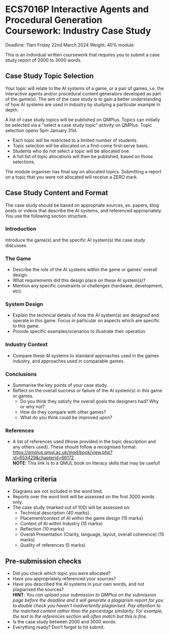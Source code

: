 # ECS7016P Interactive Agents and Procedural Generation <br> Coursework: Industry Case Study


Deadline: 11am Friday 22nd March 2024
Weight: 40% module

This is an individual written coursework that requires you to submit a case study report of 2000 to 3000 words.

## Case Study Topic Selection
Your topic will relate to the AI systems of a game, or a pair of games, i.e. the interactive agents and/or procedural content generators developed as part of the game(s). The aim of the case study is to gain a better understanding of how AI systems are used in industry by studying a particular example in depth.

A list of case study topics will be published on QMPlus. Topics can initially be selected via a "select a case study topic" activity on QMPlus. Topic selection opens 5pm January 31st.

- Each topic will be restricted to a limited number of students.
- Topic selection will be allocated on a first-come first-serve basis.
- Students who do not select a topic will be allocated one.
- A full list of topic allocations will then be published, based on those selections.

The module organiser has final say on allocated topics. Submitting a report on a topic that you were not allocated will receive a ZERO mark.

## Case Study Content and Format
The case study should be based on appropriate sources, ex. papers, blog posts or videos that describe the AI systems, and referenced appropriately. You use the following section structure.

### Introduction
Introduce the game(s) and the specific AI system(s) the case study discusses.

### The Game
- Describe the role of the AI systems within the game or games’ overall design.
- What requirements did this design place on these AI system(s)?
- Mention any specific constraints or challenges (hardware, development, etc).

### System Design
- Explain the technical details of how the AI system(s) are designed and operate in this game. Focus in particular on aspects which are specific to this game.
- Provide specific examples/scenarios to illustrate their operation.

### Industry Context
- Compare these AI systems to standard approaches used in the games industry, and approaches used in comparable games.

### Conclusions
- Summarise the key points of your case study.
- Reflect on the overall success or failure of the AI system(s) in this game or games.
    - Do you think they satisfy the overall goals the designers had? Why or why not?
    - How do they compare with other games?
    - What do you think could be improved upon?

### References
- A list of references used (those provided in the topic description and any others used). These should follow a recognised format: <br> https://qmplus.qmul.ac.uk/mod/book/view.php?id=653429&chapterid=66172 <br> **NOTE**: This link is to a QMUL book on literacy skills that may be useful!

## Marking criteria
- Diagrams are not included in the word limit.
- Reports over the word limit will be assessed on the first 3000 words only.
- The case study (marked out of 100) will be assessed on:
    - Technical description (40 marks)
    - Placement/context of AI within the game design (15 marks)
    - Context of AI within Industry (15 marks)
    - Reflection (10 marks)
    - Overall Presentation (Clarity, language, layout, overall coherence) (15 marks)
    - Quality of references (5 marks)

## Pre-submission checks
- Did you check which topic you were allocated?
- Have you appropriately referenced your sources?
- Have you described the AI systems in your own words, and not plagiarised the sources? <br> **HINT**: _You can upload your submission to QMPlus on the submission page before the deadline and it will generate a plagiarism report for you to double check you haven't inadvertently plagiarised. Pay attention to the matched content rather than the percentage similarity. For example, the text in the references section will often match but this is fine._
- Is the case study between 2000 and 3000 words.
- Everything ready? Don’t forget to hit submit.
